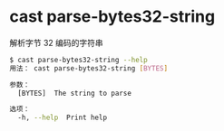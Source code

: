 # cast parse-bytes32-string

解析字节 32 编码的字符串

```bash
$ cast parse-bytes32-string --help
用法： cast parse-bytes32-string [BYTES]

参数：
  [BYTES]  The string to parse

选项：
  -h, --help  Print help
```